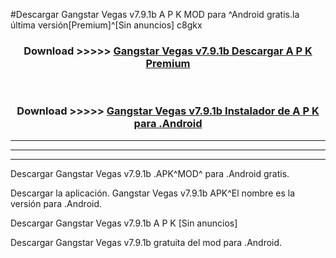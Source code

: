 #Descargar Gangstar Vegas v7.9.1b A P K MOD para ^Android gratis.la última versión[Premium]^[Sin anuncios] c8gkx



<div align="center">
<h3>Download >>>>> <a href="https://es-web.web.app/?es= ${title}">Gangstar Vegas v7.9.1b Descargar A P K Premium</a></h3><br>

<h3>Download >>>>> <a href="https://es-web.web.app/?es= ${title}">Gangstar Vegas v7.9.1b Instalador de A P K para .Android</a></h3>
</div>


----------------------------------------------------------

----------------------------------------------------------

----------------------------------------------------------

Descargar Gangstar Vegas v7.9.1b .APK^MOD^ para .Android gratis.

Descargar la aplicación. Gangstar Vegas v7.9.1b APK^El nombre es la versión para .Android.

Descargar Gangstar Vegas v7.9.1b A P K [Sin anuncios]

Descargar Gangstar Vegas v7.9.1b gratuita del mod para .Android.